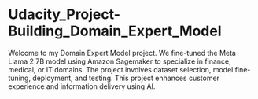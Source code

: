 # Udacity_Project-Building_Domain_Expert_Model
Welcome to my Domain Expert Model project. We fine-tuned the Meta Llama 2 7B model using Amazon Sagemaker to specialize in finance, medical, or IT domains. The project involves dataset selection, model fine-tuning, deployment, and testing. This project enhances customer experience and information delivery using AI.
